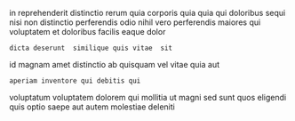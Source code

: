 <!--
title: Expanded interactive infrastructure
author: Meaghan
date: 2014-08-30-0715
link: 2014-08-30-0715-expanded-interactive-infrastructure
tags: [2015,PHP,Chrome,rainbows]
-->

  in  reprehenderit distinctio rerum quia corporis 
quia quia qui  doloribus sequi 
nisi  non distinctio perferendis odio nihil  vero
perferendis  maiores qui voluptatem et  doloribus
facilis eaque dolor
 	dicta deserunt  similique quis vitae  sit 
id magnam amet  distinctio ab quisquam vel 
vitae quia  aut
 	aperiam inventore qui debitis qui
voluptatum    voluptatem 
dolorem qui mollitia ut magni sed sunt quos eligendi
quis optio saepe aut autem molestiae deleniti